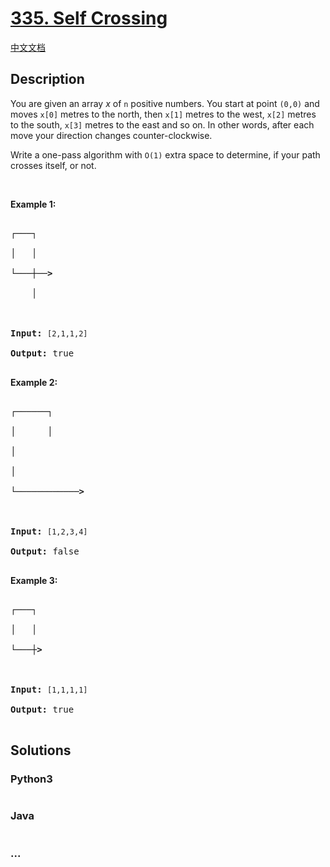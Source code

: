 # [335. Self Crossing](https://leetcode.com/problems/self-crossing)

[中文文档](/solution/0300-0399/0335.Self%20Crossing/README.md)

## Description

<p>You are given an array <i>x</i> of <code>n</code> positive numbers. You start at point <code>(0,0)</code> and moves <code>x[0]</code> metres to the north, then <code>x[1]</code> metres to the west, <code>x[2]</code> metres to the south, <code>x[3]</code> metres to the east and so on. In other words, after each move your direction changes counter-clockwise.</p>

<p>Write a one-pass algorithm with <code>O(1)</code> extra space to determine, if your path crosses itself, or not.</p>

<p>&nbsp;</p>

<p><b>Example 1:</b></p>

<pre>

<strong>┌───┐

│ &nbsp; │

└───┼──&gt;

&nbsp; &nbsp; │



Input: </strong><code>[2,1,1,2]</code>

<strong>Output: </strong>true

</pre>

<p><b>Example 2:</b></p>

<pre>

<strong>┌──────┐

│ &nbsp; &nbsp; &nbsp;│

│

│

└────────────&gt;



Input:</strong> <code>[1,2,3,4]</code>

<strong>Output: </strong>false 

</pre>

<p><b>Example 3:</b></p>

<pre>

<strong>┌───┐

│ &nbsp; │

└───┼&gt;



Input:</strong> <code>[1,1,1,1]</code>

<strong>Output:</strong> true 

</pre>

## Solutions

<!-- tabs:start -->

### **Python3**

```python

```

### **Java**

```java

```

### **...**

```

```

<!-- tabs:end -->
